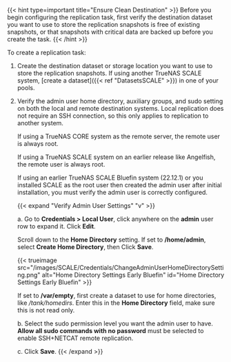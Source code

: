&NewLine;

{{< hint type=important title="Ensure Clean Destination" >}}
Before you begin configuring the replication task, first verify the destination dataset you want to use to store the replication snapshots is free of existing snapshots, or that snapshots with critical data are backed up before you create the task.
{{< /hint >}}

To create a replication task:

1. Create the destination dataset or storage location you want to use to store the replication snapshots.
   If using another TrueNAS SCALE system, [create a dataset]({{< ref "DatasetsSCALE" >}}) in one of your pools.
  
2. Verify the admin user home directory, auxiliary groups, and sudo setting on both the local and remote destination systems.
   Local replication does not require an SSH connection, so this only applies to replication to another system.

   If using a TrueNAS CORE system as the remote server, the remote user is always root.

   If using a TrueNAS SCALE system on an earlier release like Angelfish, the remote user is always root.

   If using an earlier TrueNAS SCALE Bluefin system (22.12.1) or you installed SCALE as the root user then created the admin user after initial installation, you must verify the admin user is correctly configured.

   {{< expand "Verify Admin User Settings" "v" >}}

   a. Go to **Credentials > Local User**, click anywhere on the **admin** user row to expand it.
      Click **Edit**.

   Scroll down to the **Home Directory** setting.
   If set to **/home/admin**, select **Create Home Directory**, then Click **Save**.

   {{< trueimage src="/images/SCALE/Credentials/ChangeAdminUserHomeDirectorySetting.png" alt="Home Directory Settings Early Bluefin" id="Home Directory Settings Early Bluefin" >}}

   If set to **/var/empty**, first create a dataset to use for home directories, like */tank/homedirs*. Enter this in the **Home Directory** field, make sure this is not read only.

   b. Select the sudo permission level you want the admin user to have.
      **Allow all sudo commands with no password** must be selected to enable SSH+NETCAT remote replication.

   c. Click **Save**.
   {{< /expand >}}
